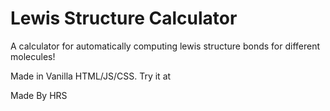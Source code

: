 # Lewis Structure Calculator

A calculator for automatically computing lewis structure bonds for different molecules!

Made in Vanilla HTML/JS/CSS. Try it at 

Made By HRS
